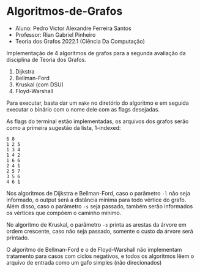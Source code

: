 # Algoritmos-de-Grafos

* Aluno: Pedro Victor Alexandre Ferreira Santos  
* Professor: Rian Gabriel Pinheiro
* Teoria dos Grafos 2022.1 (Ciência Da Computação)

Implementação de 4 algoritmos de grafos para a segunda avaliação da disciplina de Teoria dos Grafos.
1. Dijkstra
2. Bellman-Ford
3. Kruskal (com DSU)
4. Floyd-Warshall

Para executar, basta dar um ```make``` no diretório do algoritmo e em seguida executar o binário com o nome dele com as flags desejadas.

As flags do terminal estão implementadas, os arquivos dos grafos serão como a primeira sugestão da lista, 1-indexed:
```
6 8
1 2 5
1 3 4
1 4 2
1 6 6
2 4 1
2 5 7
3 5 6
4 6 1
```
Nos algoritmos de Dijkstra e Bellman-Ford, caso o parâmetro ```-l``` não seja informado, o output será a distância mínima para todo vértice do grafo. Além disso, caso o parâmetro ```-s``` seja passado, também serão informados os vértices que compôem o caminho mínimo.

No algoritmo de Kruskal, o parâmetro ```-s``` printa as arestas da árvore em ordem crescente, caso não seja passado, somente o custo da árvore será printado.

O algoritmo de Bellman-Ford e o de Floyd-Warshall não implementam tratamento para casos com ciclos negativos, e todos os algoritmos lêem o arquivo de entrada como um gafo simples (não direcionados)
